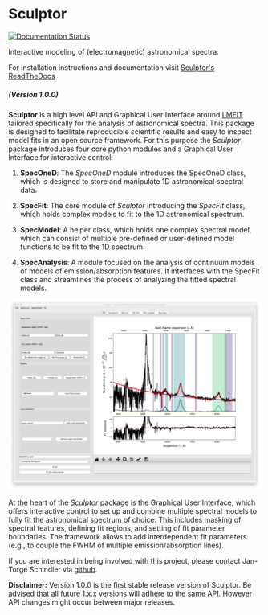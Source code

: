 # Sculptor

[![Documentation Status](https://readthedocs.org/projects/sculptor/badge/?version=latest)](https://sculptor.readthedocs.io/en/latest/?badge=latest)

Interactive modeling of (electromagnetic) astronomical spectra.

For installation instructions and documentation visit [Sculptor's ReadTheDocs]

##### (Version 1.0.0)

**Sculptor** is a high level API and Graphical User Interface around [LMFIT](https://lmfit.github.io/lmfit-py/) tailored specifically for the analysis of astronomical spectra. This package is designed to facilitate reproducible scientific results and easy to inspect model fits in an open source framework. For this purpose the *Sculptor* package introduces four core python modules and a Graphical User Interface for interactive control:

1. **SpecOneD**:
The *SpecOneD* module introduces the SpecOneD class, which is designed to store and manipulate 1D astronomical spectral data.

2. **SpecFit**:
The core module of *Sculptor* introducing the *SpecFit* class, which holds complex models to fit to the 1D astronomical spectrum.

3. **SpecModel**:
A helper class, which holds one complex spectral model, which can consist of multiple pre-defined or user-defined model functions to be fit to the 1D spectrum.

4. **SpecAnalysis**:
A module focused on the analysis of continuum models of models of emission/absorption features. It interfaces with the SpecFit class and streamlines the process of analyzing the fitted spectral models.


![Sculptor example fit][logo]

[logo]: https://github.com/jtschindler/sculptor/blob/main/docs/images/example_fit.png "A Sculptor example fit of a quasar spectrum."

At the heart of the *Sculptor* package is the Graphical User Interface, which offers interactive control to set up and combine multiple spectral models to fully fit the astronomical spectrum of choice. This includes masking of spectral features, defining fit regions, and setting of fit parameter boundaries. The framework allows to add interdependent fit parameters (e.g., to couple the FWHM of multiple emission/absorption lines).

If you are interested in being involved with this project, please contact Jan-Torge Schindler via [github](https://github.com/jtschindler/sculptor).

**Disclaimer:**
Version 1.0.0 is the first stable release version of Sculptor. Be advised that all future 1.x.x versions will adhere to the same API. However API changes might occur between major releases. 


[LMFIT]: https://lmfit.github.io/lmfit-py/
[Sculptor's ReadTheDocs]: https://sculptor.readthedocs.io/en/latest/
